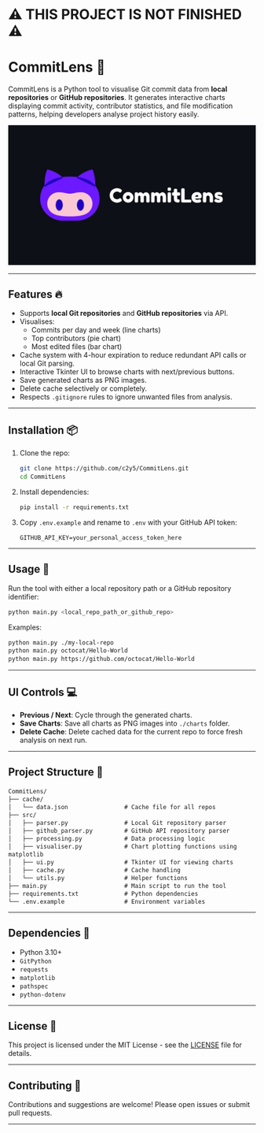 # ⚠️ THIS PROJECT IS NOT FINISHED ⚠️
# CommitLens 🔎

CommitLens is a Python tool to visualise Git commit data from **local repositories** or **GitHub repositories**. It generates interactive charts displaying commit activity, contributor statistics, and file modification patterns, helping developers analyse project history easily.

![Banner](./img/CommitLensBanner.jpg)

---

## Features 🔥

- Supports **local Git repositories** and **GitHub repositories** via API.
- Visualises:
  - Commits per day and week (line charts)
  - Top contributors (pie chart)
  - Most edited files (bar chart)
- Cache system with 4-hour expiration to reduce redundant API calls or local Git parsing.
- Interactive Tkinter UI to browse charts with next/previous buttons.
- Save generated charts as PNG images.
- Delete cache selectively or completely.
- Respects `.gitignore` rules to ignore unwanted files from analysis.

---

## Installation 📦

1. Clone the repo:
    ```bash
   git clone https://github.com/c2y5/CommitLens.git
   cd CommitLens
    ```

2. Install dependencies:

   ```bash
   pip install -r requirements.txt
   ```

3. Copy `.env.example` and rename to `.env` with your GitHub API token:

   ```
   GITHUB_API_KEY=your_personal_access_token_here
   ```

---

## Usage 🚀

Run the tool with either a local repository path or a GitHub repository identifier:

```bash
python main.py <local_repo_path_or_github_repo>
```

Examples:

```bash
python main.py ./my-local-repo
python main.py octocat/Hello-World
python main.py https://github.com/octocat/Hello-World
```

---

## UI Controls 💻

* **Previous / Next**: Cycle through the generated charts.
* **Save Charts**: Save all charts as PNG images into `./charts` folder.
* **Delete Cache**: Delete cached data for the current repo to force fresh analysis on next run.

---

## Project Structure 📂

```
CommitLens/
├── cache/
│   └── data.json                # Cache file for all repos
├── src/
│   ├── parser.py                # Local Git repository parser
│   ├── github_parser.py         # GitHub API repository parser
│   ├── processing.py            # Data processing logic
│   ├── visualiser.py            # Chart plotting functions using matplotlib
│   ├── ui.py                    # Tkinter UI for viewing charts
│   ├── cache.py                 # Cache handling
│   └── utils.py                 # Helper functions
├── main.py                      # Main script to run the tool
├── requirements.txt             # Python dependencies
└── .env.example                 # Environment variables
```

---

## Dependencies 🔨

* Python 3.10+
* `GitPython`
* `requests`
* `matplotlib`
* `pathspec`
* `python-dotenv`

---

## License 📄

This project is licensed under the MIT License - see the [LICENSE](./LICENSE) file for details.

---

## Contributing 🤝

Contributions and suggestions are welcome! Please open issues or submit pull requests.

---